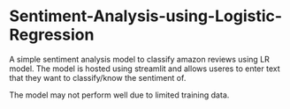 # Sentiment-Analysis-using-Logistic-Regression
A simple sentiment analysis model to classify amazon reviews using LR model. The model is hosted using streamlit and allows useres to enter text that they want to classify/know the sentiment of.

The model may not perform well due to limited training data.
